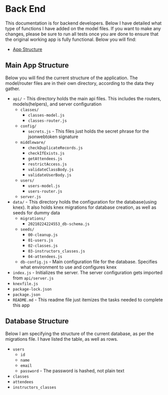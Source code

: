 # Back End

This documentation is for backend developers. Below I have detailed what type of functions I have added on the model files. If you want to make any changes, please be sure to run all tests once you are done to ensure that the original working app is fully functional. Below you will find:

- [App Structure](#)

## Main App Structure

Below you will find the current structure of the application. The model/router files are in their own directory, according to the data they gather.

- `api/` - This directory holds the main api files. This includes the routers, models(helpers), and server configuration
  - `classes/`
    - `classes-model.js`
    - `classes-router.js`
  - `config/`
    - `secrets.js` - This files just holds the secret phrase for the jsonwebtoken signature
  - `middleware/`
    - `checkDuplicateRecords.js`
    - `checkIfExists.js`
    - `getAttendees.js`
    - `restrictAccess.js`
    - `validateClassBody.js`
    - `validateUserBody.js`
  - `users/`
    - `users-model.js`
    - `users-router.js`
  - `server.js`
- `data/` - This directory holds the configuration for the database(using knex). It also holds knex migrations for database creation, as well as seeds for dummy data
  - `migrations/`
    - `20210224224553_db-schema.js`
  - `seeds/`
    - `00-cleanup.js`
    - `01-users.js`
    - `02-classes.js`
    - `03-instructors_classes.js`
    - `04-attendees.js`
  - `db-config.js` - Main configuration file for the database. Specifies what environment to use and configures knex
- `index.js` - Initializes the server. The server configuration gets imported from `api/server.js`
- `knexfile.js`
- `package-lock.json`
- `package.json`
- `README.md` - This readme file just itemizes the tasks needed to complete this app

## Database Structure

Below I am specifying the structure of the current database, as per the migrations file. I have listed the table, as well as rows.

- `users`
  - `id`
  - `name`
  - `email`
  - `password` - The password is hashed, not plain text
- `classes`
- `attendees`
- `instructors_classes`

